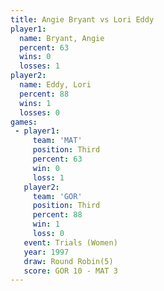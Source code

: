 ```yaml
---
title: Angie Bryant vs Lori Eddy
player1:             
  name: Bryant, Angie
  percent: 63        
  wins: 0            
  losses: 1          
player2:             
  name: Eddy, Lori   
  percent: 88        
  wins: 1            
  losses: 0          
games:
 - player1:         
     team: 'MAT'    
     position: Third
     percent: 63    
     win: 0         
     loss: 1        
   player2:         
     team: 'GOR'    
     position: Third
     percent: 88    
     win: 1         
     loss: 0        
   event: Trials (Women)
   year: 1997           
   draw: Round Robin(5) 
   score: GOR 10 - MAT 3
---
```

